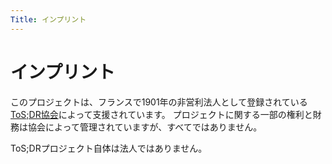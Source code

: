 ```yaml
---
Title: インプリント
---
```


# インプリント

このプロジェクトは、フランスで1901年の非営利法人として登録されている[ToS;DR協会](https://1901.tosdr.org/)によって支援されています。 プロジェクトに関する一部の権利と財務は協会によって管理されていますが、すべてではありません。

ToS;DRプロジェクト自体は法人ではありません。
